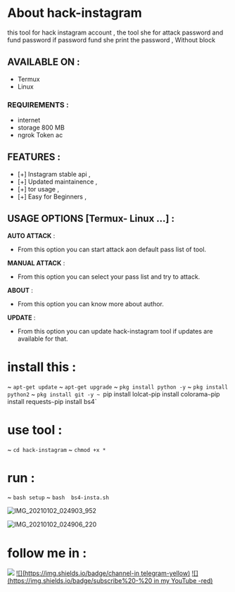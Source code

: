 # About hack-instagram 
this tool for hack instagram account ,
the tool she for attack password and fund password 
if password fund she print the password ,
Without block 

## AVAILABLE ON :

* Termux
* Linux 



### REQUIREMENTS :
* internet 
* storage 800 MB
* ngrok Token ac

## FEATURES :
* [+] Instagram stable api ,
* [+] Updated maintainence ,
* [+] tor usage ,
* [+] Easy for Beginners ,

## USAGE OPTIONS [Termux- Linux ...] :

__AUTO ATTACK__ :

- From this option you can start attack aon default pass list of tool.

__MANUAL ATTACK__ :

- From this option you can select your pass list and try to attack.

__ABOUT__ :

- From this option you can know more about author.

__UPDATE__ :

- From this option you can update hack-instagram tool if updates are available for that.



# install this : 
~ `apt-get update`
~ `apt-get upgrade`
~ `pkg install python -y`
~ `pkg install python2`
~ `pkg install git -y
~ `pip install lolcat`
~ `pip install colorama`
~ `pip install requests`
~ `pip install bs4`

# use tool :

~ `cd hack-instagram`
~ `chmod +x *`

# run :
~ `bash setup`
~ `bash  bs4-insta.sh`

![IMG_20210102_024903_952](https://user-images.githubusercontent.com/70316694/103448080-322c2200-4ca5-11eb-8ab4-9b8cfcd5aeb4.jpg)

![IMG_20210102_024906_220](https://user-images.githubusercontent.com/70316694/103448086-3ce6b700-4ca5-11eb-84b1-0d23706ae37e.jpg)

# follow me in :
[![](https://img.shields.io/badge/account%20-%20telegram-blue)](https://t.me/iiwiw)
[![](https://img.shields.io/badge/channel-in telegram-yellow)](https://t.me/professional_school)
[![](https://img.shields.io/badge/subscribe%20-%20 in my YouTube -red)](https://youtube.com/channel/UCCgmIKpPgUOQauZ3IvrchBA)

